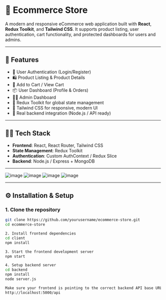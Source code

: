 # 🛒 Ecommerce Store

A modern and responsive eCommerce web application built with **React**, **Redux Toolkit**, and **Tailwind CSS**. It supports product listing, user authentication, cart functionality, and protected dashboards for users and admins.

---

## 🚀 Features

- 🔐 User Authentication (Login/Register)
- 🛍️ Product Listing & Product Details
- 🛒 Add to Cart / View Cart
- 📦 User Dashboard (Profile & Orders)
- 🧑‍💼 Admin Dashboard
- 🧠 Redux Toolkit for global state management
- 🎨 Tailwind CSS for responsive, modern UI
- 🔗 Real backend integration (Node.js / API ready)

---

## 🧑‍💻 Tech Stack

- **Frontend**: React, React Router, Tailwind CSS
- **State Management**: Redux Toolkit
- **Authentication**: Custom AuthContext / Redux Slice
- **Backend**: Node.js / Express + MongoDB

---

![image](https://github.com/user-attachments/assets/594fd021-b55b-4b2f-80aa-149fb9e2a1d7)
![image](https://github.com/user-attachments/assets/be71239e-7d84-4754-8885-c42cd582e6c7)
![image](https://github.com/user-attachments/assets/74150131-fee3-4db5-97dd-52663dfcce50)
![image](https://github.com/user-attachments/assets/059267e5-dd58-419a-b5e4-cae7234aa679)

---

## ⚙️ Installation & Setup

### 1. Clone the repository

```bash
git clone https://github.com/yourusername/ecommerce-store.git
cd ecommerce-store

2. Install frontend dependencies
cd client
npm install

3. Start the frontend development server
npm start

4. Setup backend server
cd backend
npm install
node server.js

Make sure your frontend is pointing to the correct backend API base URL like:
http://localhost:5000/api 

